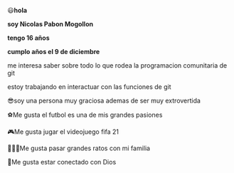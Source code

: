 :smiley:**hola**


**soy Nicolas Pabon Mogollon**


**tengo 16 años**


**cumplo años el 9 de diciembre**


me interesa saber sobre todo lo que rodea la programacion comunitaria de git


estoy trabajando en interactuar con las funciones de git


:sunglasses:soy una persona muy graciosa ademas de ser muy extrovertida


:soccer:Me gusta el futbol es una de mis grandes pasiones



:video_game:Me gusta jugar el videojuego fifa 21


:family_man_woman_boy:Me gusta pasar grandes ratos con mi familia


:pray:Me gusta estar conectado con Dios
